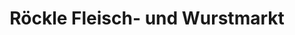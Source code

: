 ---
title: "Röckle Fleisch- und Wurstmarkt"
url: /koengen/roeckle-fleisch-und-wurstmarkt/
shop: Metzgerei
---